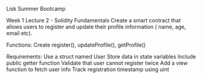 
Lisk Summer Bootcamp	


Week 1 Lecture 2 - Solidity Fundamentals
Create a smart contract that allows users to register and update their profile information ( name, age, email etc).

Functions: Create register(), updateProfile(), getProfile()

Requirements:
Use a struct named User
Store data in state variables
Include public getter function
Validate that user cannot register twice
Add a view function to fetch user info
Track registration timestamp using uint
